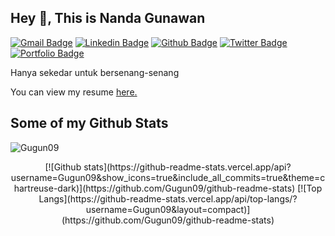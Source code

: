 ## Hey 👋, This is Nanda Gunawan
[![Gmail Badge](https://img.shields.io/badge/-gratisan009@gmail.com-c14438?style=flat&logo=Gmail&logoColor=white&link=mailto:gratisan009@gmail.com)](mailto:gratisan009@gmail.com) 
[![Linkedin Badge](https://img.shields.io/badge/-gratisan009@gmail.com-0072b1?style=flat&logo=Linkedin&logoColor=white&link=https://www.linkedin.com/in/gratisan009@gmail.com/)](https://www.linkedin.com/in/gratisan009@gmail.com/) [![Github Badge](https://img.shields.io/badge/-Gugun09-grey?style=flat&logo=github&logoColor=white&link=https://github.com/Gugun09/)](https://www.github.com/Gugun09/) [![Twitter Badge](https://img.shields.io/badge/-gratisan009@gmail.com-00acee?style=flat&logo=twitter&logoColor=white&link=https://twitter.com/gratisan009@gmail.com/)](https://www.twitter.com/gratisan009@gmail.com/) [![Portfolio Badge](https://img.shields.io/badge/portfolio-web-blue?style=flat&link=gratisan009@gmail.com/)](gratisan009@gmail.com/) <p align='left'>Hanya sekedar untuk bersenang-senang</p><p align='left'> You can view my resume <a href='https://queenssh.tk ' target=_blank><u>here</u>.</a></p>
## Some of my Github Stats
<p align=left> <img src=https://komarev.com/ghpvc/?username=Gugun09 alt=Gugun09 /> </p>

<p align="center">
[![Github stats](https://github-readme-stats.vercel.app/api?username=Gugun09&show_icons=true&include_all_commits=true&theme=chartreuse-dark)](https://github.com/Gugun09/github-readme-stats)
[![Top Langs](https://github-readme-stats.vercel.app/api/top-langs/?username=Gugun09&layout=compact)](https://github.com/Gugun09/github-readme-stats)
</p>
